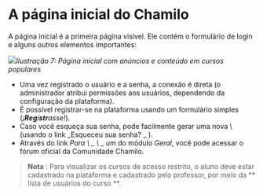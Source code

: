 # A página inicial do Chamilo

A página inicial é a primeira página visível. Ele contém o formulário de login e alguns outros elementos importantes:

![](../.gitbook/assets/home_custom%20%281%29.jpg)_Ilustração 7: Página inicial com anúncios e conteúdo em cursos populares_

* Uma vez registrado o usuário e a senha, a conexão é direta (o administrador atribui permissões aos usuários, dependendo da configuração da plataforma).
* É possível registrar-se na plataforma usando um formulário simples \(_¡**Reg**í**str**asse!_\).
* Caso você esqueça sua senha, pode facilmente gerar uma nova \ (usando o link _Esqueceu sua senha? _ \).
* Através do link _Para \ _ \ _ um_ do módulo _Geral_, você pode acessar o fórum oficial da Comunidade Chamilo.

> **Nota** : Para visualizar os cursos de acesso restrito, o aluno deve estar cadastrado na plataforma e cadastrado pelo professor, por meio da ** lista de usuários do curso **.
